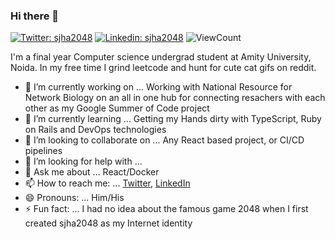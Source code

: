 ### Hi there 👋
[![Twitter: sjha2048](https://img.shields.io/twitter/follow/sjha2048?style=social)](https://twitter.com/sjha2048)
[![Linkedin: sjha2048](https://img.shields.io/badge/-sjha2048-blue?style=flat-square&logo=Linkedin&logoColor=white&link=https://www.linkedin.com/in/sjha2048/)](https://www.linkedin.com/in/sjha2048/)
![ViewCount](https://views.whatilearened.today/views/github/sjha2048/sjha2048.svg)


I'm a final year Computer science undergrad student at Amity University, Noida. 
In my free time I grind leetcode and hunt for cute cat gifs on reddit.

- 🔭 I’m currently working on ... Working with National Resource for Network Biology on an all in one hub for connecting resachers with each other as my Google Summer of Code project 
- 🌱 I’m currently learning ... Getting my Hands dirty with TypeScript, Ruby on Rails and DevOps technologies 
- 👯 I’m looking to collaborate on ... Any React based project, or CI/CD pipelines
- 🤔 I’m looking for help with ... 
- 💬 Ask me about ... React/Docker
- 📫 How to reach me: ... [Twitter](https://twitter.com/sjha2048), [LinkedIn](https://www.linkedin.com/in/sjha2048/)
- 😄 Pronouns: ... Him/His
- ⚡ Fun fact: ... I had no idea about the famous game 2048 when I first created sjha2048 as my Internet identity 
